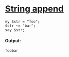 [1]: http://rosettacode.org/wiki/String_append

# [String append][1]

```perl6
my $str = "foo";
$str ~= "bar";
say $str;
```

#### Output:
```
foobar
```